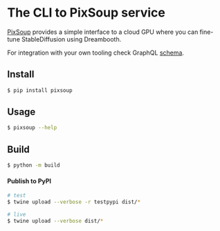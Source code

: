 
# The CLI to PixSoup service

[PixSoup](https://pixsoup.com) provides a simple interface to a cloud GPU where you can fine-tune
StableDiffusion using Dreambooth.

For integration with your own tooling check GraphQL [schema](schema.graphql).

## Install

```bash
$ pip install pixsoup
```

## Usage

```bash
$ pixsoup --help
```

## Build

```bash
$ python -m build
```

#### Publish to PyPI

```bash
# test
$ twine upload --verbose -r testpypi dist/*

# live
$ twine upload --verbose dist/*
```

